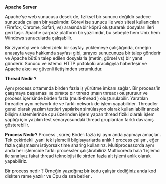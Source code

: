 
**Apache Server**

Apache’ye web sunucusu desek de, fiziksel bir sunucu değildir sadece sunucuda çalışan bir yazılımdır. Görevi ise sunucu ile web sitesi kullanıcıları (Firefox, Chrome, Safari, vs) arasında bir köprü oluşturarak dosyaları ileri geri taşır. Apache çarpraz platform bir yazılımdır, bu sebeple hem Unix hem Windows sunucularda çalışabilir.


Bir ziyaretçi web sitenizdeki bir sayfayı yüklemeye çalıştığında, örneğin anasayfa veya hakkımda sayfası gibi, tarayıcı sunucunuza bir talep gönderir ve Apache bütün talep edilen dosyalarla (metin, görsel vs) bir yanıt gönderir. Sunucu ve istemci HTTP protokolü aracılığıyla haberleşir ve Apache akıcı ve güvenli iletişimden sorumludur.


**Thread  Nedir ?**

Aynı process ortamında birden fazla iş yürütme imkanı sağlar. Bir process’in çalışmaya başlaması ile birlikte bir thread (main thread) oluşturulur ve process içerisinde birden fazla (multi-thread ) oluşturulabilir. Yaratılan threadler aynı network de  ve farklı network de işlem yapabilirler. Threadler genel olarak yazılım testleri yapılırken simülasyon olarak kullanılabilir ancak bilişim sistemlerinde cpu üzerinden işlem yapan thread fiziki olarak işlem yaptığı için yazılım test senaryosundaki thread gruplardan farklı davranış gösterebilir. 


**Process Nedir?**
Process , süreç Birden fazla işi aynı anda yapmayı amaçlar . Tek çekirdekli ,yani tek işlemcili bilgisayarlarda anlık 1 process çalışır , eğer fazla çalışmasını istiyorsak time sharing kullanırız. Multiprocessorda aynı anda her işlemcide farklı processler çalıştırabiliriz.Multicoreda hala 1 işlemci ile sınırlıyız fakat thread teknolojisi ile birden fazla alt işlemi anlık olarak yapabiliriz.

Bir process nedir ? Örneğin yazıdğınız bir kodu çalıştır dediğiniz anda kod diskten rame yazılır ve Cpu da sıra bekler .
